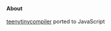 #### About

[teenytinycompiler](https://github.com/AZHenley/teenytinycompiler) ported to JavaScript
